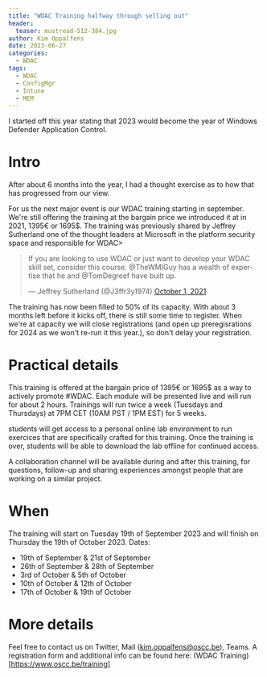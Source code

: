 ```yaml
---
title: "WDAC Training halfway through selling out"
header:
  teaser: mustread-512-384.jpg
author: Kim Oppalfens
date: 2023-06-27
categories:
  - WDAC
tags:
  - WDAC
  - ConfigMgr
  - Intune
  - MEM
---
```

I started off this year stating that 2023 would become the year of Windows Defender Application Control.

# Intro #
After about 6 months into the year, I had a thought exercise as to how that has progressed from our view.

For us the next major event is our WDAC training starting in september. We're still offering the training at the bargain price we introduced it at in 2021, 1395€ or 1695$.
The training was previously shared by Jeffrey Sutherland one of the thought leaders at Microsoft in the platform security space and responsible for WDAC>

<blockquote class="twitter-tweet" data-lang="en"><p lang="en" dir="ltr">If you are looking to use WDAC or just want to develop your WDAC skill set, consider this course. 
@TheWMIGuy has a wealth of expertise that he and @TomDegreef have built up. </p>&mdash; Jeffrey Sutherland (@J3ffr3y1974) <a href="https://twitter.com/j3ffr3y1974/status/1443974758614200322">October 1, 2021</a></blockquote>

The training has now been filled to 50% of its capacity. With about 3 months left before it kicks off, there is still some time to register. When we're at capacity we will close registrations (and open up preregisrations for 2024 as we won't re-run it this year.), so don't delay your registration.

# Practical details #
This training is offered at the bargain price of 1395€ or 1695$ as a way to actively promote #WDAC.
Each module will be presented live and will run for about 2 hours. Trainings will run twice a week (Tuesdays and Thursdays) at 7PM CET (10AM PST / 1PM EST) for 5 weeks.

students will get access to a personal online lab environment to run exercices that are specifically crafted for this training. Once the training is over, students will be able to download the lab offline for continued access.

A collaboration channel will be available during and after this training, for questions, follow-up and sharing experiences amongst people that are working on a similar project.

# When #
The training will start on Tuesday 19th of September 2023 and will finish on Thursday the 19th of October 2023.
Dates:
- 19th of September & 21st of September
- 26th of September & 28th of September
- 3rd of October & 5th of October
- 10th of October & 12th of October
- 17th of October & 19th of October

# More details #
Feel free to contact us on Twitter, Mail (kim.oppalfens@oscc.be), Teams.
A registration form and additional info can be found here: (WDAC Training)[https://www.oscc.be/training]






